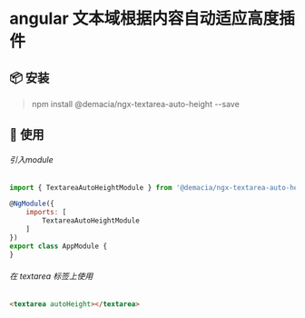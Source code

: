 # angular 文本域根据内容自动适应高度插件

## 📦 安装

> npm install @demacia/ngx-textarea-auto-height --save

## 🔨 使用

###### 引入module

``` js
import { TextareaAutoHeightModule } from '@demacia/ngx-textarea-auto-height';

@NgModule({
    imports: [
        TextareaAutoHeightModule
    ]
})
export class AppModule {
}
```

###### 在 textarea 标签上使用

``` html
<textarea autoHeight></textarea>
```

